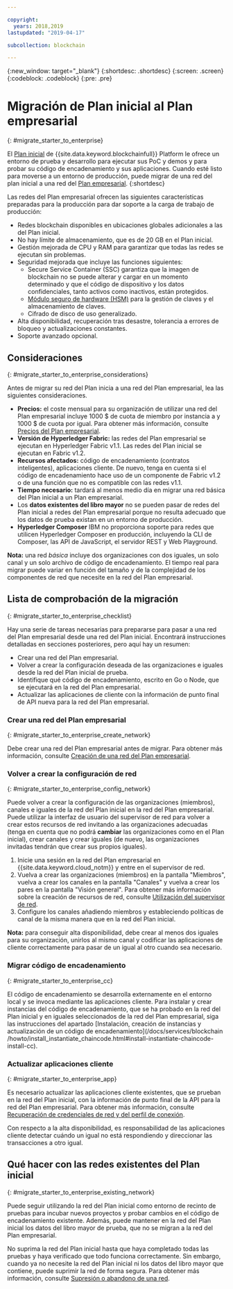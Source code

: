 ```yaml
---

copyright:
  years: 2018,2019
lastupdated: "2019-04-17"

subcollection: blockchain

---
```


{:new_window: target="_blank"}
{:shortdesc: .shortdesc}
{:screen: .screen}
{:codeblock: .codeblock}
{:pre: .pre}

# Migración de Plan inicial al Plan empresarial
{: #migrate_starter_to_enterprise}

El [Plan inicial](/docs/services/blockchain/starter_plan.html#starter-plan-about) de {{site.data.keyword.blockchainfull}} Platform le ofrece un entorno de prueba y desarrollo para ejecutar sus PoC y demos y para probar su código de encadenamiento y sus aplicaciones. Cuando esté listo para moverse a un entorno de producción, puede migrar de una red del plan inicial a una red del [Plan empresarial](/docs/services/blockchain/enterprise_plan.html#enterprise-plan-about).
{:shortdesc}

Las redes del Plan empresarial ofrecen las siguientes características preparadas para la producción para dar soporte a la carga de trabajo de producción:

- Redes blockchain disponibles en ubicaciones globales adicionales a las del Plan inicial.
- No hay límite de almacenamiento, que es de 20 GB en el Plan inicial.
- Gestión mejorada de CPU y RAM para garantizar que todas las redes se ejecutan sin problemas.
- Seguridad mejorada que incluye las funciones siguientes:
  - Secure Service Container (SSC) garantiza que la imagen de blockchain no se puede alterar y cargar en un momento determinado y que el código de dispositivo y los datos confidenciales, tanto activos como inactivos, están protegidos.
  - [Módulo seguro de hardware (HSM)](/docs/services/blockchain/glossary.html#glossary-hsm) para la gestión de claves y el almacenamiento de claves.
  - Cifrado de disco de uso generalizado.
- Alta disponibilidad, recuperación tras desastre, tolerancia a errores de bloqueo y actualizaciones constantes.
- Soporte avanzado opcional.

## Consideraciones
{: #migrate_starter_to_enterprise_considerations}

Antes de migrar su red del Plan inicia a una red del Plan empresarial, lea las siguientes consideraciones.

- **Precios:** el coste mensual para su organización de utilizar una red del Plan empresarial incluye 1000 $ de cuota de miembro por instancia a y 1000 $ de cuota por igual. Para obtener más información, consulte
[Precios del Plan empresarial](/docs/services/blockchain/howto/pricing.html#ibp-pricing-enterprise-plan).
- **Versión de Hyperledger Fabric:** las redes del Plan empresarial se ejecutan en Hyperledger Fabric v1.1. Las redes del Plan inicial se ejecutan en Fabric v1.2.
- **Recursos afectados:** código de encadenamiento (contratos inteligentes), aplicaciones cliente. De nuevo, tenga en cuenta si el código de encadenamiento hace uso de un componente de Fabric v1.2 o de una función que no es compatible con las redes v1.1.
- **Tiempo necesario:** tardará al menos medio día en migrar una red básica del Plan inicial a un Plan empresarial.
- Los **datos existentes del libro mayor** no se pueden pasar de redes del Plan inicial a redes del Plan empresarial porque no resulta adecuado que los datos de prueba existan en un entorno de producción.
- **Hyperledger Composer** IBM no proporciona soporte para redes que utilicen Hyperledger Composer en producción, incluyendo la CLI de Composer, las API de JavaScript, el servidor REST y Web Playground.

**Nota:** una red *básica* incluye dos organizaciones con dos iguales, un solo canal y un solo archivo de código de encadenamiento. El tiempo real para migrar puede variar en función del tamaño y de la complejidad de los componentes de red que necesite en la red del Plan empresarial.

## Lista de comprobación de la migración
{: #migrate_starter_to_enterprise_checklist}

Hay una serie de tareas necesarias para prepararse para pasar a una red del Plan empresarial desde una red del Plan inicial. Encontrará instrucciones detalladas en secciones posteriores, pero aquí hay un resumen:

- Crear una red del Plan empresarial.
- Volver a crear la configuración deseada de las organizaciones e iguales desde la red del Plan inicial de prueba.
- Identifique qué código de encadenamiento, escrito en Go o Node, que se ejecutará en la red del Plan empresarial.
- Actualizar las aplicaciones de cliente con la información de punto final de API nueva para la red del Plan empresarial.

### Crear una red del Plan empresarial
{: #migrate_starter_to_enterprise_create_network}

Debe crear una red del Plan empresarial antes de migrar. Para obtener más información, consulte [Creación de una red del Plan empresarial](/docs/services/blockchain/get_start.html#getting-started-with-enterprise-plan-create-network).

### Volver a crear la configuración de red
{: #migrate_starter_to_enterprise_config_network}

Puede volver a crear la configuración de las organizaciones (miembros), canales e iguales de la red del Plan inicial en la red del Plan empresarial. Puede utilizar la interfaz de usuario del supervisor de red para volver a crear estos recursos de red invitando a las organizaciones adecuadas (tenga en cuenta que no podrá **cambiar** las organizaciones como en el Plan inicial), crear canales y crear iguales (de nuevo, las organizaciones invitadas tendrán que crear sus propios iguales).

1. Inicie una sesión en la red del Plan empresarial en {{site.data.keyword.cloud_notm}} y entre en el supervisor de red.
2. Vuelva a crear las organizaciones (miembros) en la pantalla "Miembros", vuelva a crear los canales en la pantalla "Canales" y vuelva a crear los pares en la pantalla "Visión general". Para obtener más información sobre la creación de recursos de red, consulte
[Utilización del supervisor de red](/docs/services/blockchain/v10_dashboard.html#ibp-dashboard-overview).
3. Configure los canales añadiendo miembros y estableciendo políticas de canal de la misma manera que en la red del Plan inicial.

**Nota:** para conseguir alta disponibilidad, debe crear al menos dos iguales para su organización, unirlos al mismo canal y codificar las aplicaciones de cliente correctamente para pasar de un igual al otro cuando sea necesario.

### Migrar código de encadenamiento
{: #migrate_starter_to_enterprise_cc}

El código de encadenamiento se desarrolla externamente en el entorno local y se invoca mediante las aplicaciones cliente. Para instalar y crear instancias del código de encadenamiento, que se ha probado en la red del Plan inicial y en iguales seleccionados de la red del Plan empresarial, siga las instrucciones del apartado [Instalación, creación de instancias y actualización de un código de encadenamiento](/docs/services/blockchain
/howto/install_instantiate_chaincode.html#install-instantiate-chaincode-install-cc).

### Actualizar aplicaciones cliente
{: #migrate_starter_to_enterprise_app}

Es necesario actualizar las aplicaciones cliente existentes, que se prueban en la red del Plan inicial, con la información de punto final de la API para la red del Plan empresarial. Para obtener más información, consulte [Recuperación de credenciales de red y del perfil de conexión](/docs/services/blockchain/get_start.html#getting-started-with-enterprise-plan-retrieve-credentials).

Con respecto a la alta disponibilidad, es responsabilidad de las aplicaciones cliente detectar cuándo un igual no está respondiendo y direccionar las transacciones a otro igual.

## Qué hacer con las redes existentes del Plan inicial
{: #migrate_starter_to_enterprise_existing_network}

Puede seguir utilizando la red del Plan inicial como entorno de recinto de pruebas para incubar nuevos proyectos y probar cambios en el código de encadenamiento existente. Además, puede mantener en la red del Plan inicial los datos del libro mayor de prueba, que no se migran a la red del Plan empresarial.

No suprima la red del Plan inicial hasta que haya completado todas las pruebas y haya verificado que todo funciona correctamente. Sin embargo, cuando ya no necesite la red del Plan inicial ni los datos del libro mayor que contiene, puede suprimir la red de forma segura. Para obtener más información, consulte [Supresión o abandono de una red](/docs/services/blockchain/get_start_starter_plan.html#getting-started-with-starter-plan-delete-network).
